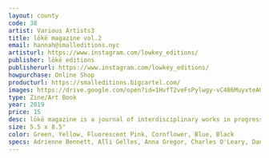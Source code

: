 ```yaml
---
layout: county 
code: 38
artist: Various Artists3
title: lōkē magazine vol.2 
email: hannah@smalleditions.nyc
artisturl: https://www.instagram.com/lowkey_editions/
publisher: lōkē editions
publisherurl: https://www.instagram.com/lowkey_editions/
howpurchase: Online Shop
producturl: https://smalleditions.bigcartel.com/
images: https://drive.google.com/open?id=1HvfT2veFsPylwgy-vC486MuyxteAUaaa, https://drive.google.com/open?id=1hQR7A4nGLFAzrwNIfR7oeMMgKNeRUlzQ
type: Zine/Art Book
year: 2019
price: 15
desc: lōkē magazine is a journal of interdisciplinary works in progress across art and design. for the second issue, focus was turned towards progress/process, towards the work behind a work. 
size: 5.5 x 8.5"
color: Green, Yellow, Fluorescent Pink, Cornflower, Blue, Black
specs: Adrienne Bennett, Alli Gelles, Anna Gregor, Charles O'Leary, Dane Mainella, Emmet Elliott, Helen Galioto, Hiram Trejo, Jordan Delzell, Kaiyu Huang, Lily Hyde, Matias Botero, Morgan Hayes, Ren Schwarz, Sahar Sephadari, Sam Margevicius, Summer Krounbi
---
```

